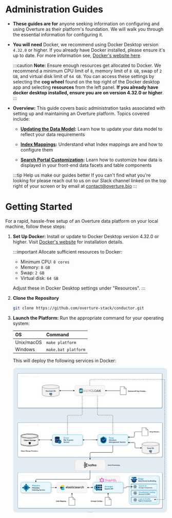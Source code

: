 # Administration Guides

- **These guides are for** anyone seeking information on configuring and using Overture as their platform's foundation. We will walk you through the essential information for configuring it. 

- **You will need** Docker, we recommend using Docker Desktop version `4.32.0` or higher. If you already have Docker installed, please ensure it's up to date. For more information see, [Docker's website here](https://www.docker.com/products/docker-desktop/).

    :::caution
    **Note:** Ensure enough resources get allocated to Docker. We recommend a minimum CPU limit of `8`, memory limit of `8 GB`, swap of `2 GB`, and virtual disk limit of `64 GB`. You can access these settings by selecting the **cog wheel** found on the top right of the Docker desktop app and selecting **resources** from the left panel. **If you already have docker desktop installed, ensure you are on version 4.32.0 or higher**.
    :::

- **Overview:** This guide covers basic administration tasks associated with setting up and maintaining an Overture platform. Topics covered include:

   - **[Updating the Data Model](/guides/administration-guides/updating-the-data-model):** Learn how to update your data model to reflect your data requirements

   - **[Index Mappings](/guides/administration-guides/updating-the-data-model):** Understand what Index mappings are and how to configure them

   - **[Search Portal Customization](/guides/administration-guides/updating-the-data-model):** Learn how to customize how data is displayed in your front-end data facets and table components

    :::tip Help us make our guides better
    If you can't find what you're looking for please reach out to us on our Slack channel linked on the top right of your screen or by email at contact@overture.bio
    :::

# Getting Started

For a rapid, hassle-free setup of an Overture data platform on your local machine, follow these steps:

1. **Set Up Docker:** Install or update to Docker Desktop version 4.32.0 or higher. Visit [Docker's website](https://www.docker.com/products/docker-desktop/) for installation details.

    :::important
    Allocate sufficient resources to Docker:
    - Minimum CPU: `8 cores`
    - Memory: `8 GB`
    - Swap: `2 GB`
    - Virtual disk: `64 GB`

    Adjust these in Docker Desktop settings under "Resources".
    :::


2. **Clone the Repository**

   ```bash
   git clone https://github.com/overture-stack/conductor.git
   ```

3. **Launch the Platform:** Run the appropriate command for your operating system:

   | OS | Command |
   |----|---------|
   | Unix/macOS | `make platform` |
   | Windows | `make.bat platform` |

    This will deploy the following services in Docker:

    ![Overture Platform Architecture](../images/platform.svg 'Overture Platform')
